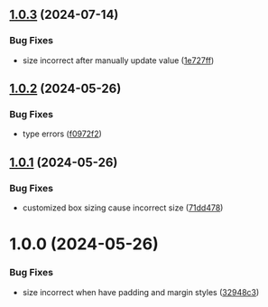 ## [1.0.3](https://github.com/wwf410918701/react-textarea-auto-witdth-height/compare/v1.0.2...v1.0.3) (2024-07-14)


### Bug Fixes

* size incorrect after manually update value ([1e727ff](https://github.com/wwf410918701/react-textarea-auto-witdth-height/commit/1e727ff8cad7ec158b235f9831f4ce795cc0de14))

## [1.0.2](https://github.com/wwf410918701/react-textarea-auto-witdth-height/compare/v1.0.1...v1.0.2) (2024-05-26)


### Bug Fixes

* type errors ([f0972f2](https://github.com/wwf410918701/react-textarea-auto-witdth-height/commit/f0972f25fcc1ceac14d7ad6aab7b8d1a3367f00a))

## [1.0.1](https://github.com/wwf410918701/react-textarea-auto-witdth-height/compare/v1.0.0...v1.0.1) (2024-05-26)


### Bug Fixes

* customized box sizing cause incorrect size ([71dd478](https://github.com/wwf410918701/react-textarea-auto-witdth-height/commit/71dd478f998aac89fc17192c5189dab5f524f4b2))

# 1.0.0 (2024-05-26)


### Bug Fixes

* size incorrect when have padding and margin styles ([32948c3](https://github.com/wwf410918701/react-textarea-auto-witdth-height/commit/32948c3d2838061ee9b3bc4183233ca1a622a42f))
